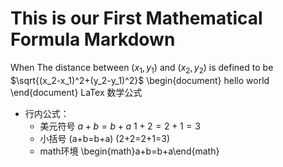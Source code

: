 This is our First Mathematical Formula Markdown
========
When
The distance between $(x_1,y_1)$ and $(x_2,y_2)$ is
defined to be $\sqrt{(x_2-x_1)^2+(y_2-y_1)^2}$
\begin{document}
hello world
\end{document}
LaTex 数学公式
- 行内公式：
    - 美元符号 $a+b=b+a$ $1+2=2+1=3$
    - 小括号 \(a+b=b+a\) \(2+2=2+1=3\)
    - math环境 \begin{math}a+b=b+a\end{math}

